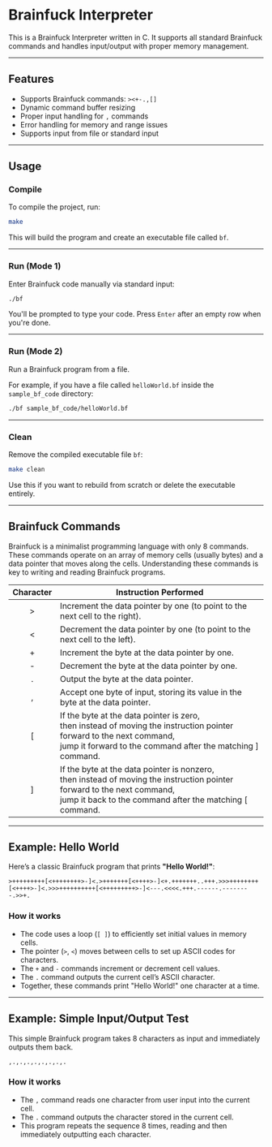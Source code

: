 # Brainfuck Interpreter

This is a Brainfuck Interpreter written in C. It supports all standard Brainfuck commands and handles input/output with proper memory management.

---

## Features

- Supports Brainfuck commands: `><+-.,[]`
- Dynamic command buffer resizing
- Proper input handling for `,` commands
- Error handling for memory and range issues
- Supports input from file or standard input

---

## Usage

### Compile

To compile the project, run:

```bash
make
```

This will build the program and create an executable file called `bf`.

---

### Run (Mode 1)

Enter Brainfuck code manually via standard input:

```bash
./bf
```

You'll be prompted to type your code. Press `Enter` after an empty row when you're done.

---

### Run (Mode 2)

Run a Brainfuck program from a file.

For example, if you have a file called `helloWorld.bf` inside the `sample_bf_code` directory:

```bash
./bf sample_bf_code/helloWorld.bf
```

---

### Clean

Remove the compiled executable file `bf`:

```bash
make clean
```

Use this if you want to rebuild from scratch or delete the executable entirely.

---

## Brainfuck Commands

Brainfuck is a minimalist programming language with only 8 commands. These commands operate on an array of memory cells (usually bytes) and a data pointer that moves along the cells. Understanding these commands is key to writing and reading Brainfuck programs.


<table>
    <thead>
        <tr>
            <th style="text-align:center;">Character</th>
            <th style="text-align:center;">Instruction Performed</th>
        </tr>
    </thead>
    <tbody>
        <tr>
            <td style="text-align:center;">&gt;</td>
            <td style="text-align:left;">Increment the data pointer by one (to point to the next cell to the right).</td>
        </tr>
        <tr>
            <td style="text-align:center;">&lt;</td>
            <td style="text-align:left;">Decrement the data pointer by one (to point to the next cell to the left).</td>
        </tr>
        <tr>
            <td style="text-align:center;">+</td>
            <td style="text-align:left;">Increment the byte at the data pointer by one.</td>
        </tr>
        <tr>
            <td style="text-align:center;">-</td>
            <td style="text-align:left;">Decrement the byte at the data pointer by one.</td>
        </tr>
        <tr>
            <td style="text-align:center;">.</td>
            <td style="text-align:left;">Output the byte at the data pointer.</td>
        </tr>
        <tr>
            <td style="text-align:center;">,</td>
            <td style="text-align:left;">Accept one byte of input, storing its value in the byte at the data pointer.</td>
        </tr>
        <tr>
            <td style="text-align:center;">[</td>
            <td style="text-align:left;">If the byte at the data pointer is zero,<br>then instead of moving the instruction pointer forward to the next command,<br>jump it forward to the command after the matching ] command.</td>
        </tr>
        <tr>
            <td style="text-align:center;">]</td>
            <td style="text-align:left;">If the byte at the data pointer is nonzero,<br>then instead of moving the instruction pointer forward to the next command,<br>jump it back to the command after the matching [ command.</td>
        </tr>
    </tbody>
</table>

---

## Example: Hello World

Here’s a classic Brainfuck program that prints **"Hello World!"**:

```brainfuck
>+++++++++[<++++++++>-]<.>+++++++[<++++>-]<+.+++++++..+++.>>>++++++++[<++++>-]<.>>>++++++++++[<+++++++++>-]<---.<<<<.+++.------.--------.>>+.
```

### How it works

- The code uses a loop (`[ ]`) to efficiently set initial values in memory cells.
- The pointer (`>`, `<`) moves between cells to set up ASCII codes for characters.
- The `+` and `-` commands increment or decrement cell values.
- The `.` command outputs the current cell’s ASCII character.
- Together, these commands print "Hello World!" one character at a time.

---

## Example: Simple Input/Output Test

This simple Brainfuck program takes 8 characters as input and immediately outputs them back.

```brainfuck
,.,.,.,.,.,.,.,.
```

### How it works

- The `,` command reads one character from user input into the current cell.
- The `.` command outputs the character stored in the current cell.
- This program repeats the sequence 8 times, reading and then immediately outputting each character.

